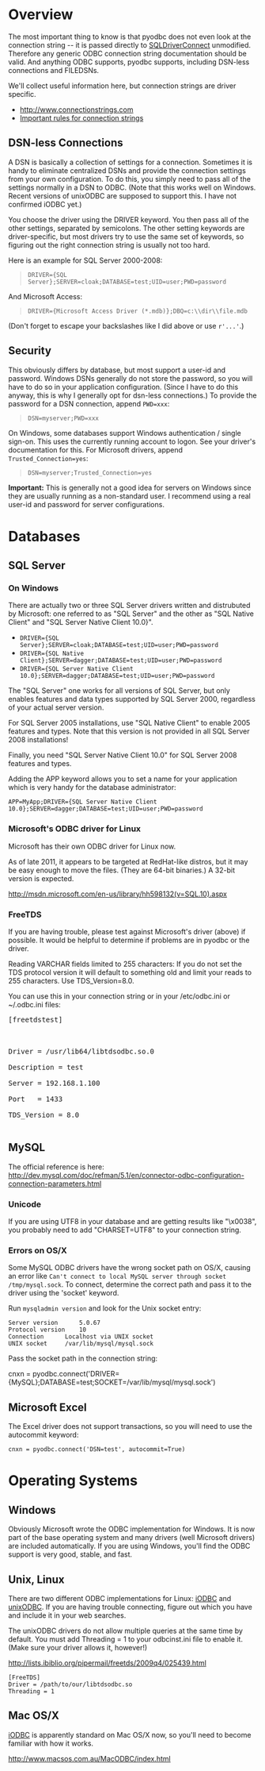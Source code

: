 # Overview #
The most important thing to know is that pyodbc does not even look at the connection string -- it is passed directly to [SQLDriverConnect](http://msdn.microsoft.com/en-us/library/ms715433.aspx) unmodified.  Therefore any generic ODBC connection string documentation should be valid.  And anything ODBC supports, pyodbc supports, including DSN-less connections and FILEDSNs.

We'll collect useful information here, but connection strings are driver specific.


  * http://www.connectionstrings.com
  * [Important rules for connection strings](http://www.connectionstrings.com/default.aspx?article=what_rules_apply_to_connection_strings)

## DSN-less Connections ##

A DSN is basically a collection of settings for a connection.  Sometimes it is handy to eliminate centralized DSNs and provide the connection settings from your own configuration.  To do this, you simply need to pass all of the settings normally in a DSN to ODBC.  (Note that this works well on Windows.  Recent versions of unixODBC are supposed to support this.  I have not confirmed iODBC yet.)

You choose the driver using the DRIVER keyword.  You then pass all of the other settings, separated by semicolons.  The other setting keywords are driver-specific, but most drivers try to use the same set of keywords, so figuring out the right connection string is usually not too hard.

Here is an example for SQL Server 2000-2008:

> `DRIVER={SQL Server};SERVER=cloak;DATABASE=test;UID=user;PWD=password`

And Microsoft Access:

> `DRIVER={Microsoft Access Driver (*.mdb)};DBQ=c:\\dir\\file.mdb`

(Don't forget to escape your backslashes like I did above or use `r'...'`.)

## Security ##

This obviously differs by database, but most support a user-id and password.  Windows DSNs generally do not store the password, so you will have to do so in your application configuration.  (Since I have to do this anyway, this is why I generally opt for dsn-less connections.)  To provide the password for a DSN connection, append `PWD=xxx`:

> `DSN=myserver;PWD=xxx`

On Windows, some databases support Windows authentication / single sign-on.  This uses the currently running account to logon.  See your driver's documentation for this.  For Microsoft drivers, append `Trusted_Connection=yes`:

> `DSN=myserver;Trusted_Connection=yes`

**Important:** This is generally not a good idea for servers on Windows since they are usually running as a non-standard user.  I recommend using a real user-id and password for server configurations.

# Databases #

## SQL Server ##

### On Windows ###

There are actually two or three SQL Server drivers written and distrubuted by Microsoft: one referred to as "SQL Server" and the other as "SQL Native Client" and "SQL Server Native Client 10.0}".

  * `DRIVER={SQL Server};SERVER=cloak;DATABASE=test;UID=user;PWD=password`
  * `DRIVER={SQL Native Client};SERVER=dagger;DATABASE=test;UID=user;PWD=password`
  * `DRIVER={SQL Server Native Client 10.0};SERVER=dagger;DATABASE=test;UID=user;PWD=password`

The "SQL Server" one works for all versions of SQL Server, but only enables features and data types supported by SQL Server 2000, regardless of your actual server version.

For SQL Server 2005 installations, use "SQL Native Client" to enable 2005 features and types.  Note that this version is not provided in all SQL Server 2008 installations!

Finally, you need "SQL Server Native Client 10.0" for SQL Server 2008 features and types.

Adding the APP keyword allows you to set a name for your application which is very handy for the database administrator:

`APP=MyApp;DRIVER={SQL Server Native Client 10.0};SERVER=dagger;DATABASE=test;UID=user;PWD=password`

### Microsoft's ODBC driver for Linux ###

Microsoft has their own ODBC driver for Linux now.

As of late 2011, it appears to be targeted at RedHat-like distros, but it may be easy enough to move the files.  (They are 64-bit binaries.)  A 32-bit version is expected.

http://msdn.microsoft.com/en-us/library/hh598132(v=SQL.10).aspx

### FreeTDS ###

If you are having trouble, please test against Microsoft's driver (above) if possible.  It would be helpful to determine if problems are in pyodbc or the driver.

Reading VARCHAR fields limited to 255 characters: If you do not set the TDS protocol version it
will default to something old and limit your reads to 255 characters.  Use TDS\_Version=8.0.

You can use this in your connection string or in your /etc/odbc.ini or ~/.odbc.ini files:

<pre>
[freetdstest]<br>
<br>
Driver = /usr/lib64/libtdsodbc.so.0<br>
Description = test<br>
Server = 192.168.1.100<br>
Port   = 1433<br>
TDS_Version = 8.0<br>
</pre>

## MySQL ##

The official reference is here: http://dev.mysql.com/doc/refman/5.1/en/connector-odbc-configuration-connection-parameters.html

### Unicode ###

If you are using UTF8 in your database and are getting results like "\x0038", you probably need to add "CHARSET=UTF8" to your connection string.

### Errors on OS/X ###

Some MySQL ODBC drivers have the wrong socket path on OS/X, causing an error like `Can't connect to local MySQL server through socket /tmp/mysql.sock`.  To connect, determine the correct path and pass it to the driver using the 'socket' keyword.

Run `mysqladmin version` and look for the Unix socket entry:

```
Server version		5.0.67
Protocol version	10
Connection		Localhost via UNIX socket
UNIX socket		/var/lib/mysql/mysql.sock
```

Pass the socket path in the connection string:

cnxn = pyodbc.connect('DRIVER={MySQL};DATABASE=test;SOCKET=/var/lib/mysql/mysql.sock')

## Microsoft Excel ##

The Excel driver does not support transactions, so you will need to use the autocommit keyword:

```
cnxn = pyodbc.connect('DSN=test', autocommit=True)
```

# Operating Systems #

## Windows ##

Obviously Microsoft wrote the ODBC implementation for Windows.  It is now part of the base operating system and many drivers (well Microsoft drivers) are included automatically.  If you are using Windows, you'll find the ODBC support is very good, stable, and fast.

## Unix, Linux ##

There are two different ODBC implementations for Linux: [iODBC](http://www.iodbc.org) and [unixODBC](http://www.unixodbc.org).  If you are having trouble connecting, figure out which you have and include it in your web searches.

The unixODBC drivers do not allow multiple queries at the same time by default.  You must add Threading = 1 to your odbcinst.ini file to enable it.  (Make sure your driver allows it, however!)

http://lists.ibiblio.org/pipermail/freetds/2009q4/025439.html

```
[FreeTDS]
Driver = /path/to/our/libtdsodbc.so
Threading = 1
```

## Mac OS/X ##

[iODBC](http://www.iodbc.org) is apparently standard on Mac OS/X now, so you'll need to become familiar with how it works.

http://www.macsos.com.au/MacODBC/index.html